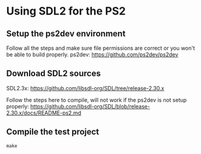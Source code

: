 # Using SDL2 for the PS2

## Setup the ps2dev environment
Follow all the steps and make sure file permissions are correct or you won't be able to build properly.
ps2dev: https://github.com/ps2dev/ps2dev

## Download SDL2 sources
SDL2.3x: https://github.com/libsdl-org/SDL/tree/release-2.30.x

Follow the steps here to compile, will not work if the ps2dev is not setup properly:
https://github.com/libsdl-org/SDL/blob/release-2.30.x/docs/README-ps2.md

## Compile the test project
`make`
